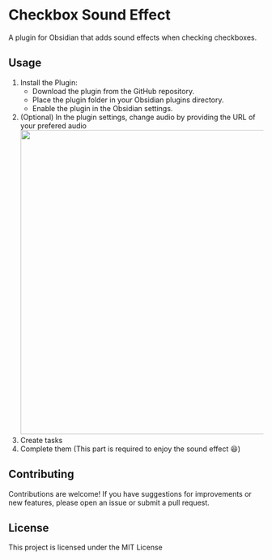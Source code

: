 # Checkbox Sound Effect

A plugin for Obsidian that adds sound effects when checking checkboxes.

## Usage
1. Install the Plugin:
    - Download the plugin from the GitHub repository.
    - Place the plugin folder in your Obsidian plugins directory.
    - Enable the plugin in the Obsidian settings.
2. (Optional) In the plugin settings, change audio by providing the URL of your prefered audio
	<img src="https://github.com/user-attachments/assets/64e5f31e-38e9-499e-821c-488bacc54029" width="600"/>
2. Create tasks
3. Complete them (This part is required to enjoy the sound effect 😆)

## Contributing
Contributions are welcome! If you have suggestions for improvements or new features, please open an issue or submit a pull request.

## License
This project is licensed under the MIT License

